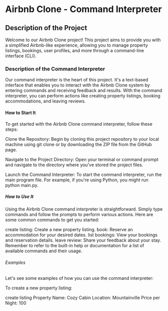 # Airbnb Clone - Command Interpreter

## Description of the Project
Welcome to our Airbnb Clone project! This project aims to provide you with a simplified Airbnb-like experience, allowing you to manage property listings, bookings, user profiles, and more through a command-line interface (CLI).

### Description of the Command Interpreter
Our command interpreter is the heart of this project. It's a text-based interface that enables you to interact with the Airbnb Clone system by entering commands and receiving feedback and results. With the command interpreter, you can perform actions like creating property listings, booking accommodations, and leaving reviews.

#### How to Start It
To get started with the Airbnb Clone command interpreter, follow these steps:

Clone the Repository: Begin by cloning this project repository to your local machine using git clone or by downloading the ZIP file from the GitHub page.

Navigate to the Project Directory: Open your terminal or command prompt and navigate to the directory where you've stored the project files.

Launch the Command Interpreter: To start the command interpreter, run the main program file. For example, if you're using Python, you might run python main.py.

##### How to Use It
Using the Airbnb Clone command interpreter is straightforward. Simply type commands and follow the prompts to perform various actions. Here are some common commands to get you started:

create listing: Create a new property listing.
book: Reserve an accommodation for your desired dates.
list bookings: View your bookings and reservation details.
leave review: Share your feedback about your stay.
Remember to refer to the built-in help or documentation for a list of available commands and their usage.

###### Examples
Let's see some examples of how you can use the command interpreter:

To create a new property listing:

create listing
Property Name: Cozy Cabin
Location: Mountainville
Price per Night: 100